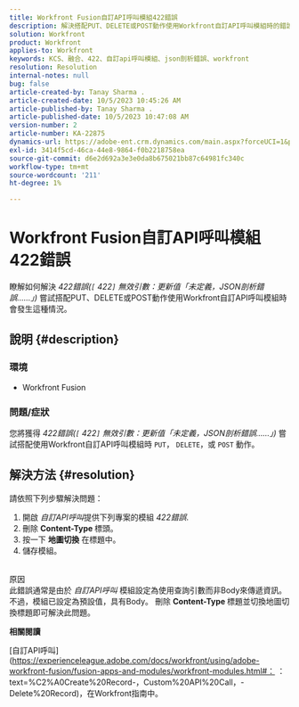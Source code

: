 ```yaml
---
title: Workfront Fusion自訂API呼叫模組422錯誤
description: 解決搭配PUT、DELETE或POST動作使用Workfront自訂API呼叫模組時的錯誤。
solution: Workfront
product: Workfront
applies-to: Workfront
keywords: KCS、融合、422、自訂api呼叫模組、json剖析錯誤、workfront
resolution: Resolution
internal-notes: null
bug: false
article-created-by: Tanay Sharma .
article-created-date: 10/5/2023 10:45:26 AM
article-published-by: Tanay Sharma .
article-published-date: 10/5/2023 10:47:08 AM
version-number: 2
article-number: KA-22875
dynamics-url: https://adobe-ent.crm.dynamics.com/main.aspx?forceUCI=1&pagetype=entityrecord&etn=knowledgearticle&id=54b5994a-6c63-ee11-be6e-6045bd006e5a
exl-id: 3414f5cd-46ca-44e8-9864-f0b2218758ea
source-git-commit: d6e2d692a3e3e0da8b675021bb87c64981fc340c
workflow-type: tm+mt
source-wordcount: '211'
ht-degree: 1%

---
```


# Workfront Fusion自訂API呼叫模組422錯誤


瞭解如何解決 *422錯誤(`[` 422`]`  無效引數：更新值「未定義，JSON剖析錯誤……」)* 嘗試搭配PUT、DELETE或POST動作使用Workfront自訂API呼叫模組時會發生這種情況。

## 說明 {#description}


### 環境

- Workfront Fusion




### 問題/症狀

您將獲得 *422錯誤(`[` 422`]`  無效引數：更新值「未定義，JSON剖析錯誤……」)* 嘗試搭配使用Workfront自訂API呼叫模組時 `PUT`， `DELETE`，或 `POST` 動作。


## 解決方法 {#resolution}


請依照下列步驟解決問題：



1. 開啟 *自訂API呼叫*&#x200B;提供下列專案的模組 *422錯誤*.
2. 刪除 <b>Content-Type </b>標頭。
3. 按一下 <b>地圖切換</b> 在標題中。
4. 儲存模組。

<br>原因<br>
此錯誤通常是由於 *自訂API呼叫* 模組設定為使用查詢引數而非Body來傳遞資訊。 不過，模組已設定為預設值，具有Body。 刪除 <b>Content-Type </b>標題並切換地圖切換標題即可解決此問題。



<b>相關閱讀</b>

[自訂API呼叫](https://experienceleague.adobe.com/docs/workfront/using/adobe-workfront-fusion/fusion-apps-and-modules/workfront-modules.html#： ：text=%C2%A0Create%20Record-，Custom%20API%20Call，-Delete%20Record)，在Workfront指南中。
